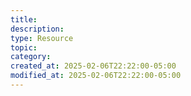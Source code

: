 ```yaml
---
title: 
description: 
type: Resource
topic: 
category:
created_at: 2025-02-06T22:22:00-05:00
modified_at: 2025-02-06T22:22:00-05:00
---
```


